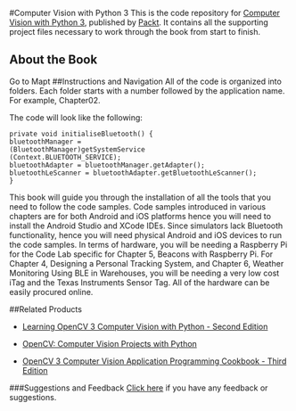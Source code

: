#Computer Vision with Python 3
This is the code repository for [Computer Vision with Python 3](https://www.packtpub.com/application-development/computer-vision-python-3?utm_source=github&utm_medium=repository&utm_campaign=9781788299763), published by [Packt](https://www.packtpub.com/?utm_source=github). It contains all the supporting project files necessary to work through the book from start to finish.
## About the Book
Go to Mapt
##Instructions and Navigation
All of the code is organized into folders. Each folder starts with a number followed by the application name. For example, Chapter02.



The code will look like the following:
```
private void initialiseBluetooth() {
bluetoothManager = 
(BluetoothManager)getSystemService
(Context.BLUETOOTH_SERVICE);
bluetoothAdapter = bluetoothManager.getAdapter();
bluetoothLeScanner = bluetoothAdapter.getBluetoothLeScanner(); 
}
```

This book will guide you through the installation of all the tools that you need to follow the code samples. Code samples introduced in various chapters are for both Android and iOS platforms hence you will need to install the Android Studio and XCode IDEs. Since simulators lack Bluetooth functionality, hence you will need physical Android and iOS devices to run the code samples. In terms of hardware, you will be needing a Raspberry Pi for the Code Lab specific for Chapter 5, Beacons with Raspberry Pi. For Chapter 4, Designing a Personal Tracking System, and Chapter 6, Weather Monitoring Using BLE in Warehouses, you will be needing a very low cost iTag and the Texas Instruments Sensor Tag. All of the hardware can be easily procured online.

##Related Products
* [Learning OpenCV 3 Computer Vision with Python - Second Edition](https://www.packtpub.com/application-development/learning-opencv-3-computer-vision-python-second-edition?utm_source=github&utm_medium=repository&utm_campaign=9781785283840)

* [OpenCV: Computer Vision Projects with Python](https://www.packtpub.com/application-development/opencv-computer-vision-projects-python?utm_source=github&utm_medium=repository&utm_campaign=9781787125490)

* [OpenCV 3 Computer Vision Application Programming Cookbook - Third Edition](https://www.packtpub.com/application-development/opencv-3-computer-vision-application-programming-cookbook-third-edition?utm_source=github&utm_medium=repository&utm_campaign=9781786469717)

###Suggestions and Feedback
[Click here](https://docs.google.com/forms/d/e/1FAIpQLSe5qwunkGf6PUvzPirPDtuy1Du5Rlzew23UBp2S-P3wB-GcwQ/viewform) if you have any feedback or suggestions.

